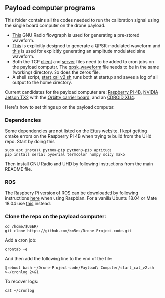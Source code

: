 ## Payload computer programs
This folder contains all the codes needed to run the calibration signal using the single board computer on the drone payload.
* [This](drone_pulse_tx_single_pol_save_file.grc) GNU Radio flowgraph is used for generating a pre-stored waveform.
* [This](generate_waveform_qpsk.grc) is explicitly designed to generate a QPSK-modulated waveform and [this](generate_waveform_sine) is used for explicitly generating an amplitude modulated sine waveform.
* Both the TCP [client](gr_cal_tcp_loopback_client.py) and [server](cal_sequence_tcp_server.py) files need to be added to cron jobs on the payload computer. The [qpsk_waveform](qpsk_Waveform) file needs to be in the same (working) directory. So does the [zeros](zeros) file.
* A shell script, [start_cal_v2.sh](start_cal_v2.sh) runs both at startup and saves a log of all output to the home directory.

Current candidates for the payload computer are: [Raspberry Pi 4B](https://www.raspberrypi.org/products/raspberry-pi-4-model-b/), [NVIDIA Jetson TX2](https://developer.nvidia.com/embedded/jetson-tx2) with the [Orbitty carrier board](http://connecttech.com/product/orbitty-carrier-for-nvidia-jetson-tx2-tx1/), and an [ODROID XU4](https://www.hardkernel.com/shop/odroid-xu4-special-price/).

Here's how to set things up on the payload computer. 

### Dependencies
Some dependencies are not listed on the Ettus website. I kept getting cmake errors on the Raspberry Pi 4B when trying to build from the UHd repo. Start by doing this:
```
sudo apt install python-pip python3-pip aptitude
pip install serial pyserial termcolor numpy scipy mako
```
Then install GNU Radio and UHD by following instructions from the main README file.

### ROS
The Raspbery Pi version of ROS can be downloaded by following instructions [here][ROSberryPi_link] when using Raspbian. For a vanilla Ubuntu 18.04 or Mate 18.04 use [this][melodic_install] instead.

### Clone the repo on the payload computer:
```
cd /home/$USER/
git clone https://github.com/km5es/Drone-Project-code.git
```
Add a cron job:
```
crontab -e
```
And then add the following line to the end of the file:
```
@reboot bash ~/Drone-Project-code/Payload\ Computer/start_cal_v2.sh >~/cronlog 2>&1
```
To recover logs:
```
cat ~/cronlog
```

[ROSberryPi_link]: http://wiki.ros.org/ROSberryPi/Installing%20ROS%20Melodic%20on%20the%20Raspberry%20Pi
[melodic_install]: http://wiki.ros.org/melodic/Installation/Ubuntu